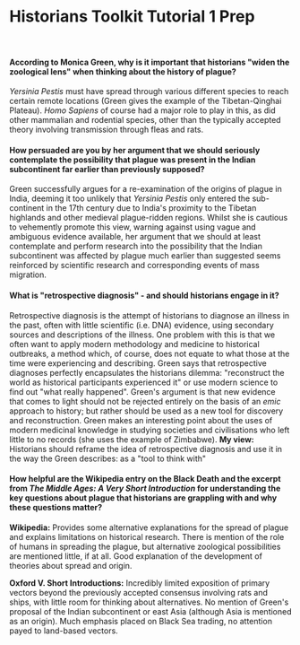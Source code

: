 # Historians Toolkit Tutorial 1 Prep

</br>

#### According to Monica Green, why is it important that historians "widen the zoological lens" when thinking about the history of plague? 

*Yersinia Pestis* must have spread through various different species to reach certain remote locations (Green gives the example of the Tibetan-Qinghai Plateau). *Homo Sapiens* of course had a major role to play in this, as did other mammalian and rodential species, other than the typically accepted theory involving transmission through fleas and rats.
</br>

#### How persuaded are you by her argument that we should seriously contemplate the possibility that plague was present in the Indian subcontinent far earlier than previously supposed? 

Green successfully argues for a re-examination of the origins of plague in India, deeming it too unlikely that *Yersinia Pestis* only entered the sub-continent in the 17th century due to India's proximity to the Tibetan highlands and other medieval plague-ridden regions. Whilst she is cautious to vehemently promote this view, warning against using vague and ambiguous evidence available, her argument that we should at least contemplate and perform research into the possibility that the Indian subcontinent was affected by plague much earlier than suggested seems reinforced by scientific research and corresponding events of mass migration. 
</br>

#### What is "retrospective diagnosis" - and should historians engage in it?

Retrospective diagnosis is the attempt of historians to diagnose an illness in the past, often with little scientific (i.e. DNA) evidence, using secondary sources and descriptions of the illness. One problem with this is that we often want to apply modern methodology and medicine to historical outbreaks, a method which, of course, does not equate to what those at the time were experiencing and describing. Green says that retrospective diagnoses perfectly encapsulates the historians dilemma: "reconstruct the world as historical participants experienced it" or use modern science to find out "what really happened". Green's argument is that new evidence that comes to light should not be rejected entirely on the basis of an *emic* approach to history; but rather should be used as a new tool for discovery and reconstruction. Green makes an interesting point about the uses of modern medicinal knowledge in studying societies and civilisations who left little to no records (she uses the example of Zimbabwe). **My view:** Historians should reframe the idea of retrospective diagnosis and use it in the way the Green describes: as a "tool to think with"
</br>

#### How helpful are the Wikipedia entry on the Black Death and the excerpt from _The Middle Ages: A Very Short Introduction_ for understanding the key questions about plague that historians are grappling with and why these questions matter?

**Wikipedia:** Provides some alternative explanations for the spread of plague and explains limitations on historical research. There is mention of the role of humans in spreading the plague, but alternative zoological possibilities are mentioned little, if at all. Good explanation of the development of theories about spread and origin.

**Oxford V. Short Introductions:** Incredibly limited exposition of primary vectors beyond the previously accepted consensus involving rats and ships, with little room for thinking about alternatives. No mention of Green's proposal of the Indian subcontinent or east Asia (although Asia is mentioned as an origin). Much emphasis placed on Black Sea trading, no attention payed to land-based vectors.

